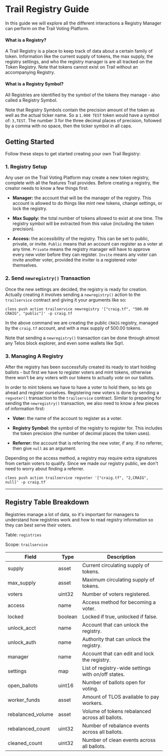 # Trail Registry Guide

In this guide we will explore all the different interactions a Registry Manager can perform on the Trail Voting Platform.

#### What is a Registry?

A Trail Registry is a place to keep track of data about a certain family of token. Information like the current supply of tokens, the max supply, the registry settings, and who the registry manager is are all tracked on the Token Registry. Note that tokens cannot exist on Trail without an accompanying Registry.

#### What is a Registry Symbol?

All Registries are identified by the symbol of the tokens they manage - also called a Registry Symbol. 

Note that Registry Symbols contain the precision amount of the token as well as the actual ticker name. So a `1.000 TEST` token would have a symbol of: `3,TEST`. The number 3 for the three decimal places of precision, followed by a comma with no space, then the ticker symbol in all caps.

## Getting Started

Follow these steps to get started creating your own Trail Registry:

### 1. Registry Setup

Any user on the Trail Voting Platform may create a new token registry, complete with all the features Trail provides. Before creating a registry, the creator needs to know a few things first: 

- **Manager:** the account that will be the manager of the registry. This account is allowed to do things like mint new tokens, change settings, or lock the registry.

- **Max Supply:** the total number of tokens allowed to exist at one time. The registry symbol will be extracted from this value (including the token precision).

- **Access:** the accessibility of the registry. This can be set to public, private, or invite. `Public` means that an account can register as a voter at any time. `Private` means the registry manager will have to approve every new voter before they can register. `Invite` means any voter can invite another voter, provided the inviter is a registered voter themselves.

### 2. Send `newregistry()` Transaction

Once the new settings are decided, the registry is ready for creation. Actually creating it involves sending a `newregistry()` action to the `trailservice` contract and giving it your arguments like so:

```
cleos push action trailservice newregistry '["craig.tf", "500.00 CRAIG", "public"]' -p craig.tf
```

In the above command we are creating the public `CRAIG` registry, managed by the `craig.tf` account, and with a max supply of 500.00 tokens.

Note that sending a `newregistry()` transaction can be done through almost any Telos block explorer, and even some wallets like Sqrl.

### 3. Managing A Registry

After the registry has been successfully created its ready to start holding ballots - but first we have to register voters and mint tokens, otherwise there won't be any voters with our tokens to actually *vote* on our ballots.

In order to mint tokens we have to have a voter to hold them, so lets go ahead and register ourselves. Registering new voters is done by sending a `regvoter()` transaction to the `trailservice` contract. Similar to preparing for sending the `newregistry()` transaction, we also need to know a few pieces of information first:

- **Voter:** the name of the account to register as a voter.

- **Registry Symbol:** the symbol of the registry to register for. This includes the token precision (the number of decimal places the token uses).

- **Referrer:** the account that is referring the new voter, if any. If no referrer, then give `null` as an argument.

Depending on the access method, a registry may require extra signatures from certain voters to qualify. Since we made our registry public, we don't need to worry about finding a referrer.

```
cleos push action trailservice regvoter '["craig.tf", "2,CRAIG", null]' -p craig.tf
```

-----

## Registry Table Breakdown

Registries manage a lot of data, so it's important for managers to understand how registries work and how to read registry information so they can best serve their voters.

Table: `registries`

Scope: `trailservice`

| Field | Type | Description |
| --- | --- | --- |
| supply | asset | Current circulating supply of tokens. |
| max_supply | asset | Maximum circulating supply of tokens. |
| voters | uint32 | Number of voters registered. |
| access | name | Access method for becoming a voter. |
| locked | boolean | Locked if true, unlocked if false. |
| unlock_acct | name | Account that can unlock the registry. |
| unlock_auth | name | Authority that can unlock the registry. |
| manager | name | Account that can edit and lock the registry. |
| settings | map | List of registry-wide settings with on/off states. |
| open_ballots | uint16 | Number of ballots open for voting. |
| worker_funds | asset | Amount of TLOS available to pay workers. |
| rebalanced_volume | asset | Volume of tokens rebalanced across all ballots. |
| rebalanced_count| uint32 | Number of rebalance events across all ballots. |
| cleaned_count | uint32 | Number of clean events across all ballots. |

